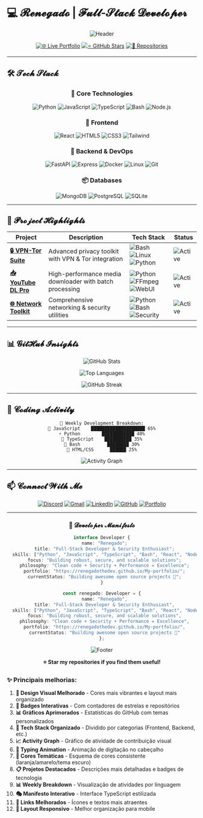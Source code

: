 # 💻 𝓡𝓮𝓷𝓮𝓰𝓪𝓭𝓸 | 𝓕𝓾𝓵𝓵-𝓢𝓽𝓪𝓬𝓴 𝓓𝓮𝓿𝓮𝓵𝓸𝓹𝓮𝓻

<div align="center">

![Header](https://readme-typing-svg.demolab.com?font=Fira+Code&weight=600&size=28&duration=4000&pause=1000&color=FF5722&center=true&vCenter=true&width=600&lines=🚀+Full-Stack+Developer;🔒+Security+Enthusiast;🎯+Open+Source+Contributor;✨+Clean+Code+Advocate)

[![🌐 Live Portfolio](https://img.shields.io/badge/✨_Portfolio_Live-FF5722?style=for-the-badge&logo=vercel&logoColor=white)](https://renegadothedev.github.io/My-portfolio/)
[![⭐ GitHub Stars](https://img.shields.io/github/stars/renegadothedev?color=FFD700&label=Stars&logo=github&style=for-the-badge)](https://github.com/renegadothedev)
[![📂 Repositories](https://img.shields.io/badge/📂_4+_Repos-00BFFF?style=for-the-badge&logo=github&logoColor=white)](https://github.com/renegadothedev?tab=repositories)

</div>

---

## 🛠️ 𝓣𝓮𝓬𝓱 𝓢𝓽𝓪𝓬𝓴

<div align="center">

### **🧠 Core Technologies**
![Python](https://img.shields.io/badge/Python-3776AB?style=flat-square&logo=python&logoColor=white)
![JavaScript](https://img.shields.io/badge/JavaScript-F7DF1E?style=flat-square&logo=javascript&logoColor=black)
![TypeScript](https://img.shields.io/badge/TypeScript-3178C6?style=flat-square&logo=typescript&logoColor=white)
![Bash](https://img.shields.io/badge/Bash-4EAA25?style=flat-square&logo=gnu-bash&logoColor=white)
![Node.js](https://img.shields.io/badge/Node.js-339933?style=flat-square&logo=nodedotjs&logoColor=white)

### **🎨 Frontend**
![React](https://img.shields.io/badge/React-61DAFB?style=flat-square&logo=react&logoColor=black)
![HTML5](https://img.shields.io/badge/HTML5-E34F26?style=flat-square&logo=html5&logoColor=white)
![CSS3](https://img.shields.io/badge/CSS3-1572B6?style=flat-square&logo=css3&logoColor=white)
![Tailwind](https://img.shields.io/badge/Tailwind-06B6D4?style=flat-square&logo=tailwind-css&logoColor=white)

### **🔧 Backend & DevOps**
![FastAPI](https://img.shields.io/badge/FastAPI-009688?style=flat-square&logo=fastapi&logoColor=white)
![Express](https://img.shields.io/badge/Express-000000?style=flat-square&logo=express&logoColor=white)
![Docker](https://img.shields.io/badge/Docker-2496ED?style=flat-square&logo=docker&logoColor=white)
![Linux](https://img.shields.io/badge/Linux-FCC624?style=flat-square&logo=linux&logoColor=black)
![Git](https://img.shields.io/badge/Git-F05032?style=flat-square&logo=git&logoColor=white)

### **📦 Databases**
![MongoDB](https://img.shields.io/badge/MongoDB-47A248?style=flat-square&logo=mongodb&logoColor=white)
![PostgreSQL](https://img.shields.io/badge/PostgreSQL-4169E1?style=flat-square&logo=postgresql&logoColor=white)
![SQLite](https://img.shields.io/badge/SQLite-003B57?style=flat-square&logo=sqlite&logoColor=white)

</div>

---

## 🌟 𝓟𝓻𝓸𝓳𝓮𝓬𝓽 𝓗𝓲𝓰𝓱𝓵𝓲𝓰𝓱𝓽𝓼

<div align="center">

| Project | Description | Tech Stack | Status |
|---------|-------------|------------|--------|
| **[🔒 VPN-Tor Suite](https://github.com/renegadothedev/vpn-tor)** | Advanced privacy toolkit with VPN & Tor integration | ![Bash](https://img.shields.io/badge/-Bash-4EAA25) ![Linux](https://img.shields.io/badge/-Linux-FCC624) ![Python](https://img.shields.io/badge/-Python-3776AB) | ![Active](https://img.shields.io/badge/🟢_Active-00AA00?style=flat-square) |
| **[📥 YouTube DL Pro](https://github.com/renegadothedev/youtube-downloader)** | High-performance media downloader with batch processing | ![Python](https://img.shields.io/badge/-Python-3776AB) ![FFmpeg](https://img.shields.io/badge/-FFmpeg-007808) ![WebUI](https://img.shields.io/badge/-Web_UI-61DAFB) | ![Active](https://img.shields.io/badge/🟢_Active-00AA00?style=flat-square) |
| **[🌐 Network Toolkit](https://github.com/renegadothedev/network-toolkit)** | Comprehensive networking & security utilities | ![Python](https://img.shields.io/badge/-Python-3776AB) ![Bash](https://img.shields.io/badge/-Bash-4EAA25) ![Security](https://img.shields.io/badge/-Security-FF6B6B) | ![Active](https://img.shields.io/badge/🟢_Active-00AA00?style=flat-square) 

</div>

---

## 📊 𝓖𝓲𝓽𝓗𝓾𝓫 𝓘𝓷𝓼𝓲𝓰𝓱𝓽𝓼

<div align="center">

![GitHub Stats](https://github-readme-stats.vercel.app/api?username=renegadothedev&show_icons=true&theme=radical&include_all_commits=true&count_private=true&hide_border=true&bg_color=45,0d1117,161b22&title_color=FF5722&icon_color=FFD700&text_color=FFFFFF&border_radius=15)
  
![Top Languages](https://github-readme-stats.vercel.app/api/top-langs/?username=renegadothedev&layout=compact&theme=radical&hide_border=true&langs_count=8&bg_color=45,0d1117,161b22&title_color=FF5722&text_color=FFFFFF&border_radius=15)
  
![GitHub Streak](https://github-readme-streak-stats.herokuapp.com/?user=renegadothedev&theme=radical&hide_border=true&background=0d1117&stroke=FF5722&ring=FFD700&fire=FF5722&currStreakLabel=FFFFFF&border_radius=15)

</div>

---

## 🎯 𝓒𝓸𝓭𝓲𝓷𝓰 𝓐𝓬𝓽𝓲𝓿𝓲𝓽𝔂

<div align="center">

```text
🚀 Weekly Development Breakdown:
🐍 JavaScript    ████████████████████ 65%
⚡ Python        ████████████ 40%
🔧 TypeScript    ██████████ 35%
🐚 Bash          ████████ 30%
🎨 HTML/CSS      ██████ 25%
```

![Activity Graph](https://github-readme-activity-graph.vercel.app/graph?username=renegadothedev&theme=react-dark&bg_color=0d1117&hide_border=true&area=true&area_color=FF5722&line=FFD700&point=FFFFFF&color=FFFFFF)

</div>

---

## 📫 𝓒𝓸𝓷𝓷𝓮𝓬𝓽 𝓦𝓲𝓽𝓱 𝓜𝓮

<div align="center">

[![Discord](https://img.shields.io/badge/💬_Discord-seementhis-5865F2?style=for-the-badge&logo=discord&logoColor=white&logoWidth=20)](https://discord.com/users/1022193393368535040)
[![Gmail](https://img.shields.io/badge/📧_Gmail-joaovitorbds752@gmail.com-D14836?style=for-the-badge&logo=gmail&logoColor=white)](mailto:joaovitorbds752@gmail.com)
[![LinkedIn](https://img.shields.io/badge/💼_LinkedIn-renegade_dev-0A66C2?style=for-the-badge&logo=linkedin&logoColor=white)](https://linkedin.com/in/seu-perfil)
[![GitHub](https://img.shields.io/badge/🐙_GitHub-renegadothedev-181717?style=for-the-badge&logo=github&logoColor=white)](https://github.com/renegadothedev)
[![Portfolio](https://img.shields.io/badge/🌐_Portfolio_Live-FF5722?style=for-the-badge&logo=vercel&logoColor=white)](https://renegadothedev.github.io/My-portfolio/)

</div>

---

<div align="center">

### 🎨 𝓓𝓮𝓿𝓮𝓵𝓸𝓹𝓮𝓻 𝓜𝓪𝓷𝓲𝓯𝓮𝓼𝓽𝓸

```typescript
interface Developer {
  name: "Renegado";
  title: "Full-Stack Developer & Security Enthusiast";
  skills: ["Python", "JavaScript", "TypeScript", "Bash", "React", "Node.js"];
  focus: "Building robust, secure, and scalable solutions";
  philosophy: "Clean code + Security + Performance = Excellence";
  portfolio: "https://renegadothedev.github.io/My-portfolio/";
  currentStatus: "Building awesome open source projects 🚀";
}

const renegado: Developer = {
  name: "Renegado",
  title: "Full-Stack Developer & Security Enthusiast",
  skills: ["Python", "JavaScript", "TypeScript", "Bash", "React", "Node.js"],
  focus: "Building robust, secure, and scalable solutions",
  philosophy: "Clean code + Security + Performance = Excellence",
  portfolio: "https://renegadothedev.github.io/My-portfolio/",
  currentStatus: "Building awesome open source projects 🚀"
};
```

![Footer](https://visitcount.itsvg.in/api?id=renegadothedev&icon=5&color=6&pretty=true)

**⭐ Star my repositories if you find them useful!**

</div>


### ✨ Principais melhorias:

1. **🎨 Design Visual Melhorado** - Cores mais vibrantes e layout mais organizado
2. **🚀 Badges Interativas** - Com contadores de estrelas e repositórios
3. **📊 Gráficos Aprimorados** - Estatísticas do GitHub com temas personalizados
4. **🎯 Tech Stack Organizado** - Dividido por categorias (Frontend, Backend, etc.)
5. **📈 Activity Graph** - Gráfico de atividade de contribuição visual
6. **💫 Typing Animation** - Animação de digitação no cabeçalho
7. **🎨 Cores Temáticas** - Esquema de cores consistente (laranja/amarelo/tema escuro)
8. **📋 Projetos Destacados** - Descrições mais detalhadas e badges de tecnologia
9. **📊 Weekly Breakdown** - Visualização de atividades por linguagem
10. **🎭 Manifesto Interativo** - Interface TypeScript estilizada
11. **🔗 Links Melhorados** - Ícones e textos mais atraentes
12. **📱 Layout Responsivo** - Melhor organização para mobile
